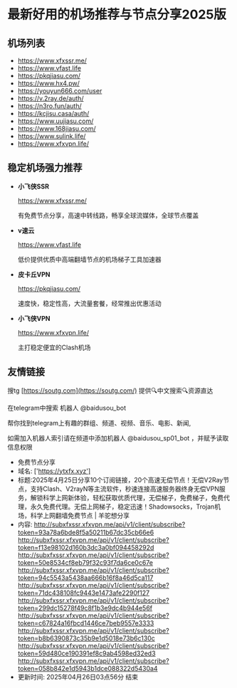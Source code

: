# 最新好用的机场推荐与节点分享2025版

## 机场列表
* https://www.xfxssr.me/
* https://www.vfast.life
* https://pkqjiasu.com/
* https://www.hx4.pw/ 
* https://youyun666.com/user
* https://v.2ray.de/auth/
* https://n3ro.fun/auth/
* https://kcjisu.casa/auth/
* https://www.uujiasu.com/
* https://www.168jiasu.com/
* https://www.sulink.life/
* https://www.xfxvpn.life/

## 稳定机场强力推荐

+ **小飞侠SSR**
  
   https://www.xfxssr.me/
   
   有免费节点分享，高速中转线路，畅享全球流媒体，全球节点覆盖
   
+ **v速云**
  
   https://www.vfast.life
   
   低价提供优质中高端翻墙节点的机场梯子工具加速器
   
+ **皮卡丘VPN**
  
   https://pkqjiasu.com/
   
   速度快，稳定性高，大流量套餐，经常推出优惠活动
   
+ **小飞侠VPN**
  
   https://www.xfxvpn.life/
   
   主打稳定便宜的Clash机场

## 友情链接

搜tg [https://soutg.com](https://soutg.com/) 提供🔍中文搜索🔍资源直达

在telegram中搜索 机器人 @baidusou_bot

帮你找到telegram上有趣的群组、频道、视频、音乐、电影、新闻,

如需加入机器人索引请在频道中添加机器人 @baidusou_sp01_bot ，并赋予读取信息权限

- 免费节点分享 
- 域名: ['https://ytxfx.xyz'] 
- 标题:2025年4月25日分享10个订阅链接，20个高速无偿节点！无偿V2Ray节点，支持Clash、V2rayN等主流软件，秒速连接高速服务器终身无偿VPN服务，解锁科学上网新体验，轻松获取优质代理，无偿梯子，免费梯子，免费代理，永久免费代理。无偿上网梯子，稳定迅速！Shadowsocks，Trojan机场，科学上网翻墙免费节点  |  羊驼想分享 
- 内容: 
http://subxfxssr.xfxvpn.me/api/v1/client/subscribe?token=93a78a6bde8f5a50211b67dc35cb66e6
http://subxfxssr.xfxvpn.me/api/v1/client/subscribe?token=f13e98102d160b3dc3a0bf094458292d
http://subxfxssr.xfxvpn.me/api/v1/client/subscribe?token=50e8534cf8eb79f32c93f7da6ce0c67e
http://subxfxssr.xfxvpn.me/api/v1/client/subscribe?token=94c5543a5438aa666b16f8a46d5ca117
http://subxfxssr.xfxvpn.me/api/v1/client/subscribe?token=71dc438108fc9443e1473afe2290f127
http://subxfxssr.xfxvpn.me/api/v1/client/subscribe?token=299dc15278f49c8f1b3e9dc4b944e56f
http://subxfxssr.xfxvpn.me/api/v1/client/subscribe?token=c67824a16fbcd1446ce7beb9557e3333
http://subxfxssr.xfxvpn.me/api/v1/client/subscribe?token=b8b6390873c35b9e1d5018e73b6c130c
http://subxfxssr.xfxvpn.me/api/v1/client/subscribe?token=59d480ce190391ef8c9ab4598ed32ed3
http://subxfxssr.xfxvpn.me/api/v1/client/subscribe?token=058b842e1d5943b1dce088322d5430a4 
- 更新时间: 2025年04月26日03点56分 
结束

